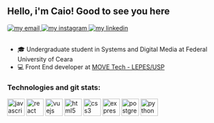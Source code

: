 ## Hello, i'm Caio! Good to see you here
<div>
    <a href="https://mail.google.com/mail/u/0/?view=cm&fs=1&tf=1&to=caiobrandz@gmail.com">
        <img src="https://img.shields.io/badge/caiobrandz@gmail.com-D14836?style=flat&logo=gmail&logoColor=white" alt="my email" style="border-radius: 4px;">
    </a>
    <a href="https://www.instagram.com/caiobrandz/">
        <img src="https://img.shields.io/badge/caiobrandz-E4405F?style=flat&logo=instagram&logoColor=white" alt="my instagram">
    </a>
    <a href="https://www.linkedin.com/in/caiobrandz/">
        <img src="https://img.shields.io/badge/linkedin.com/in/caiobrandz/-0077B5?style=flat&logo=linkedin&logoColor=white" alt="my linkedin">
    </a>
</div><br/>

- 🎓 Undergraduate student in Systems and Digital Media at Federal University of Ceara
- ‍💻 Front End developer at [MOVE Tech - LEPES/USP](https://github.com/moveusp)

### Technologies and git stats:
<div>
    <img width="40px" src="https://cdn.jsdelivr.net/gh/devicons/devicon/icons/javascript/javascript-original.svg" alt="javascript logo"/> 
    <img width="40px" src="https://cdn.jsdelivr.net/gh/devicons/devicon/icons/react/react-original.svg" alt="react logo"/>
    <img width="40px" src="https://cdn.jsdelivr.net/gh/devicons/devicon/icons/vuejs/vuejs-original.svg" alt="vuejs logo"/>
    <img width="40px" src="https://cdn.jsdelivr.net/gh/devicons/devicon/icons/html5/html5-original.svg" alt="html5 logo"/>
    <img width="40px" src="https://cdn.jsdelivr.net/gh/devicons/devicon/icons/css3/css3-original.svg" alt="css3 logo"/>
    <img width="40px" src="https://cdn.jsdelivr.net/gh/devicons/devicon/icons/express/express-original.svg" alt="express logo"/>
    <img width="40px" src="https://cdn.jsdelivr.net/gh/devicons/devicon/icons/postgresql/postgresql-original.svg" alt="postgresql logo"/> 
    <img width="40px" src="https://cdn.jsdelivr.net/gh/devicons/devicon/icons/python/python-original.svg" alt="python logo"/>
</div>
